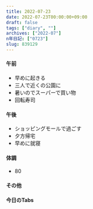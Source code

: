 ```yaml
---
title: 2022-07-23
date: 2022-07-23T00:00:00+09:00
draft: false
tags: ["diary", ""]
archives: ["2022-07"]
n年日記: ["0723"]
slug: 839129
---
```

#### 午前
- 早めに起きる
- 三人で近くの公園に
- 暑いのでスーパーで買い物
- 回転寿司
#### 午後
- ショッピングモールで過ごす
- 夕方帰宅
- 早めに就寝
#### 体調
- 80
#### その他
#### 今日のTabs